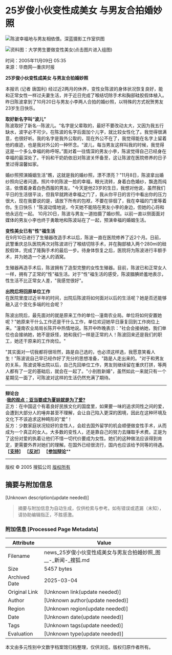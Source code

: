 # 25岁俊小伙变性成美女 与男友合拍婚妙照

![陈波幸福地与男友相依偎。深蓝摄影工作室供图](https://photocdn.sohu.com/20051109/Img227431810.jpg)

![资料图：大学男生要做变性美女(点击图片进入组图)](https://photocdn.sohu.com/20051109/Img227433662.jpg)

时间：2005年11月09日 05:35  
来源：华商网—重庆时报  

**25岁俊小伙变性成美女 与男友合拍婚妙照**

本报讯 (记者 唐国利) 经过近2两月的休养，变性女陈波的身体状况恢复良好，能和正常女性一样过夫妻生活，并于近日完成了喉结切除手术和胸部硅胶假体植入。昨日陈波拿到了10月20日与男友小李两人合拍的婚纱照，以特殊的方式祝贺男友23岁生日快乐。

**取好新名字叫“波儿”**  
陈波取好了新名--陈波儿。“名字是父辈取的，最好不要改动太大，又因为我五行缺水，波字必不可少。在陈波的名字后面加个儿字，就比较女性化了。我觉得很满意，也很好听。我的名字是我外公取的，现在外公不在了，我觉得能在名字上留着他的痕迹，也是我对外公的一种怀念。“波儿，每当男友这样叫我的时候，我觉得这是一个多么幸福的称呼呀。”面对着一往情深的男友小李，陈波觉得自己已经身在幸福的最深处了。干妈和干奶奶依旧对陈波关怀备至，这让陈波在医院修养的日子里过得温馨如家。

婚纱照预演婚姻生活"瞧，这就是我的婚纱照，漂不漂亮？"11月8日，陈波拿出婚纱照向记者问道。照片中的陈波一脸的幸福，眼光流转，身着白色婚纱，飘逸而纯洁，依偎着身着白色西服的男友。"今天是他23岁的生日，我想对他说，虽然我们平日的生活很平淡，但我早就跨进幸福之门了，我从你平日的言行中看出你的压力很大，现在我要说的是，请放下所有的包袱，不要在徘徊了，我在幸福的门里等着你。生日快乐！"陈波动情地说，今天她不能陪在男友小李的身边，但她的心将和他永远在一起。 10月20日，陈波与男友一道拍摄了婚纱照。以前一直以侧面面对媒体的男友小李也终于勇敢地和陈波站在了一起，预演幸福的婚姻生活。

**变性美女已有"性"福生活**  
在9月10日进行了生殖器改造手术以后，陈波一直在医院修养了近2个月。日前，武警重庆总队医院再次对陈波进行了喉结切除手术，并在胸部植入两个280ml的硅胶假体，完成了隆胸手术的最后一步。待身体恢复之后，医院将为陈波进行丰额手术，并为她造一个迷人的酒窝。

生殖器再造手术后，陈波拥有了造型完整的女性生殖器。目前，陈波已和正常女人一样，拥有了正常的"性"福生活。对于"性"福生活的感受，陈波腼腆娇羞地表示，性生活不比正常女人差，"我感觉很好"。

**出院后将回原单位工作**  
在医院里度过近半年的时间，出院后陈波将如何面对以后的生活呢？她是否还能够融入这个变化多端的社会呢？

陈波出院后，最先面对的就是原来工作的单位--潼南农业局。单位将如何安置她呢？"她原来干什么工作还是干什么工作，单位欢迎她早日康复回到工作岗位上来。"潼南农业局局长陈开中热情地说。陈开中昨晚表示："社会会接纳她，我们单位也会接纳她，她不是妖怪，她和我们一样是正常的人！陈波回来还是我们的职工，她还干原来的工作岗位。"

"其实面对一切我都将很坦然，路是自己选的，也必须这样选，我愿意笑看人生！"陈波说自己早已经作好了充分的思想准备，"路是人走出来的。"对于和男友的关系，陈波说等出院以后，自己先回单位工作，男友则继续留在重庆打拼，等两人都有了一定的基础后，就会在一起了。"小别胜新婚"，虽然如此一来就只有一个星期见一面了，可陈波对这样的生活仍然充满了期待。

---

**辩论台**  
·**[我的观点：亚当要成为夏娃就是为了爱?](https://comment2.news.sohu.com/viewdebate.action?id=5390100&zzid=3)**  
正方：在中国这个有着良好民族文化的国度里，如果要一味的追求同性之间的爱，会遭到大部分人的唾弃甚至不理解，会让自己陷入更深的困境，因此在这种环境及文化下不该追求这种畸形的“爱”！  
反方：少数家庭状况较好的变性人，会趁去国外留学的机会顺便做变性手术，从而成为一个真正的女人。大多数的变性人，还是靠自己的努力去赚取手术费。正是为了这份对爱的执着让他们不惜一切代价要成为女性。她们的这种做法应该得到肯定，更需要外界对她们的理解。在国外已经很流行，国内也应该给予同等的待遇。 【[**支持**](https://comment2.news.sohu.com/service/webspcomment.action?commentId=5390100&zzid=3)】 【[**反对**](https://comment2.news.sohu.com/service/webopcomment.action?commentId=5390100&zzid=3)】 【[**参加辩论**](https://comment2.news.sohu.com/viewdebate.action?id=5390100&zzid=3)**  

---  

版权 © 2005 搜狐公司 [版权所有](https://www.sohu.com/about/copyright.html)
<!-- tcd_original_link https://news.sohu.com/20051109/n227431808.shtml -->


## 摘要与附加信息

<!-- tcd_abstract -->
[Unknown description(update needed)]
<!-- tcd_abstract_end -->

> 摘要与附加信息为自动生成，仅供检索与参考。如有错误或遗漏（未知），请协助编辑指正，不胜感激。

### 附加信息 [Processed Page Metadata]

| Attribute       | Value                                  |
|-----------------|----------------------------------------|
| Filename        | news_25岁俊小伙变性成美女与男友合拍婚妙照_图__-_新闻-_搜狐.md                             |
| Size            | 5457 bytes                           |
| Archived Date   | 2025-03-04                             |
| Original Link   | [Unknown link(update needed)]                       |
| Author          | [Unknown author(update needed)]                               |
| Region          | [Unknown region(update needed)]                               |
| Date            | [Unknown date(update needed)]                                 |
| Tags            | [Unknown tags(update needed)]                                 |
| Evaluation            | [Unknown type(update needed)]                                 |
<!-- tcd_table_end -->

本文由多元性别中文数字档案馆归档整理，仅供浏览。版权归原作者所有。
